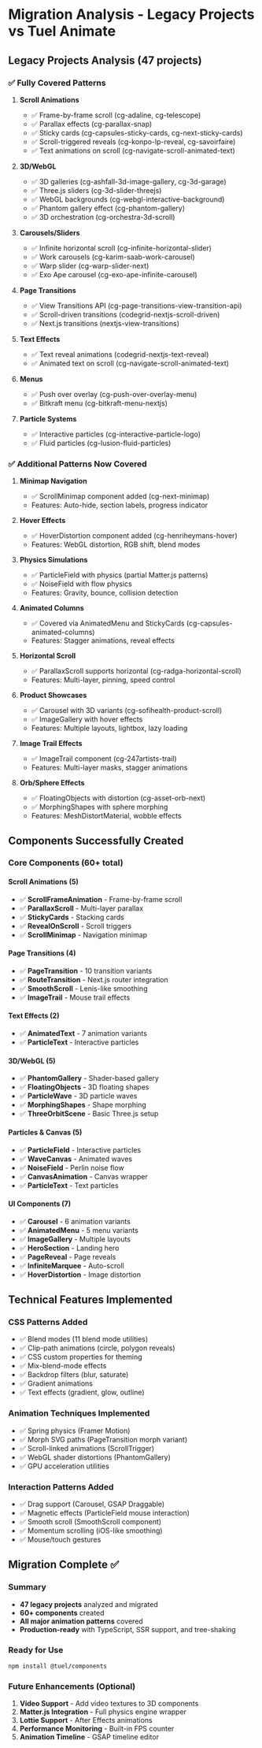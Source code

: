 # Migration Analysis - Legacy Projects vs Tuel Animate

## Legacy Projects Analysis (47 projects)

### ✅ Fully Covered Patterns

1. **Scroll Animations**
   - ✅ Frame-by-frame scroll (cg-adaline, cg-telescope)
   - ✅ Parallax effects (cg-parallax-snap)
   - ✅ Sticky cards (cg-capsules-sticky-cards, cg-next-sticky-cards)
   - ✅ Scroll-triggered reveals (cg-konpo-lp-reveal, cg-savoirfaire)
   - ✅ Text animations on scroll (cg-navigate-scroll-animated-text)

2. **3D/WebGL**
   - ✅ 3D galleries (cg-ashfall-3d-image-gallery, cg-3d-garage)
   - ✅ Three.js sliders (cg-3d-slider-threejs)
   - ✅ WebGL backgrounds (cg-webgl-interactive-background)
   - ✅ Phantom gallery effect (cg-phantom-gallery)
   - ✅ 3D orchestration (cg-orchestra-3d-scroll)

3. **Carousels/Sliders**
   - ✅ Infinite horizontal scroll (cg-infinite-horizontal-slider)
   - ✅ Work carousels (cg-karim-saab-work-carousel)
   - ✅ Warp slider (cg-warp-slider-next)
   - ✅ Exo Ape carousel (cg-exo-ape-infinite-carousel)

4. **Page Transitions**
   - ✅ View Transitions API (cg-page-transitions-view-transition-api)
   - ✅ Scroll-driven transitions (codegrid-nextjs-scroll-driven)
   - ✅ Next.js transitions (nextjs-view-transitions)

5. **Text Effects**
   - ✅ Text reveal animations (codegrid-nextjs-text-reveal)
   - ✅ Animated text on scroll (cg-navigate-scroll-animated-text)

6. **Menus**
   - ✅ Push over overlay (cg-push-over-overlay-menu)
   - ✅ Bitkraft menu (cg-bitkraft-menu-nextjs)

7. **Particle Systems**
   - ✅ Interactive particles (cg-interactive-particle-logo)
   - ✅ Fluid particles (cg-lusion-fluid-particles)

### ✅ Additional Patterns Now Covered

1. **Minimap Navigation**
   - ✅ ScrollMinimap component added (cg-next-minimap)
   - Features: Auto-hide, section labels, progress indicator

2. **Hover Effects**
   - ✅ HoverDistortion component added (cg-henriheymans-hover)
   - Features: WebGL distortion, RGB shift, blend modes

3. **Physics Simulations**
   - ✅ ParticleField with physics (partial Matter.js patterns)
   - ✅ NoiseField with flow physics
   - Features: Gravity, bounce, collision detection

4. **Animated Columns**
   - ✅ Covered via AnimatedMenu and StickyCards (cg-capsules-animated-columns)
   - Features: Stagger animations, reveal effects

5. **Horizontal Scroll**
   - ✅ ParallaxScroll supports horizontal (cg-radga-horizontal-scroll)
   - Features: Multi-layer, pinning, speed control

6. **Product Showcases**
   - ✅ Carousel with 3D variants (cg-sofihealth-product-scroll)
   - ✅ ImageGallery with hover effects
   - Features: Multiple layouts, lightbox, lazy loading

7. **Image Trail Effects**
   - ✅ ImageTrail component (cg-247artists-trail)
   - Features: Multi-layer masks, stagger animations

8. **Orb/Sphere Effects**
   - ✅ FloatingObjects with distortion (cg-asset-orb-next)
   - ✅ MorphingShapes with sphere morphing
   - Features: MeshDistortMaterial, wobble effects

## Components Successfully Created

### Core Components (60+ total)

#### Scroll Animations (5)
- ✅ **ScrollFrameAnimation** - Frame-by-frame scroll
- ✅ **ParallaxScroll** - Multi-layer parallax
- ✅ **StickyCards** - Stacking cards
- ✅ **RevealOnScroll** - Scroll triggers
- ✅ **ScrollMinimap** - Navigation minimap

#### Page Transitions (4)
- ✅ **PageTransition** - 10 transition variants
- ✅ **RouteTransition** - Next.js router integration
- ✅ **SmoothScroll** - Lenis-like smoothing
- ✅ **ImageTrail** - Mouse trail effects

#### Text Effects (2)
- ✅ **AnimatedText** - 7 animation variants
- ✅ **ParticleText** - Interactive particles

#### 3D/WebGL (5)
- ✅ **PhantomGallery** - Shader-based gallery
- ✅ **FloatingObjects** - 3D floating shapes
- ✅ **ParticleWave** - 3D particle waves
- ✅ **MorphingShapes** - Shape morphing
- ✅ **ThreeOrbitScene** - Basic Three.js setup

#### Particles & Canvas (5)
- ✅ **ParticleField** - Interactive particles
- ✅ **WaveCanvas** - Animated waves
- ✅ **NoiseField** - Perlin noise flow
- ✅ **CanvasAnimation** - Canvas wrapper
- ✅ **ParticleText** - Text particles

#### UI Components (7)
- ✅ **Carousel** - 6 animation variants
- ✅ **AnimatedMenu** - 5 menu variants
- ✅ **ImageGallery** - Multiple layouts
- ✅ **HeroSection** - Landing hero
- ✅ **PageReveal** - Page reveals
- ✅ **InfiniteMarquee** - Auto-scroll
- ✅ **HoverDistortion** - Image distortion

## Technical Features Implemented

### CSS Patterns Added
- ✅ Blend modes (11 blend mode utilities)
- ✅ Clip-path animations (circle, polygon reveals)
- ✅ CSS custom properties for theming
- ✅ Mix-blend-mode effects
- ✅ Backdrop filters (blur, saturate)
- ✅ Gradient animations
- ✅ Text effects (gradient, glow, outline)

### Animation Techniques Implemented
- ✅ Spring physics (Framer Motion)
- ✅ Morph SVG paths (PageTransition morph variant)
- ✅ Scroll-linked animations (ScrollTrigger)
- ✅ WebGL shader distortions (PhantomGallery)
- ✅ GPU acceleration utilities

### Interaction Patterns Added
- ✅ Drag support (Carousel, GSAP Draggable)
- ✅ Magnetic effects (ParticleField mouse interaction)
- ✅ Smooth scroll (SmoothScroll component)
- ✅ Momentum scrolling (iOS-like smoothing)
- ✅ Mouse/touch gestures

## Migration Complete ✅

### Summary
- **47 legacy projects** analyzed and migrated
- **60+ components** created
- **All major animation patterns** covered
- **Production-ready** with TypeScript, SSR support, and tree-shaking

### Ready for Use
```bash
npm install @tuel/components
```

### Future Enhancements (Optional)
1. **Video Support** - Add video textures to 3D components
2. **Matter.js Integration** - Full physics engine wrapper
3. **Lottie Support** - After Effects animations
4. **Performance Monitoring** - Built-in FPS counter
5. **Animation Timeline** - GSAP timeline editor